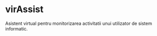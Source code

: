 # virAssist
Asistent virtual pentru monitorizarea activitatii unui utilizator de sistem informatic.
